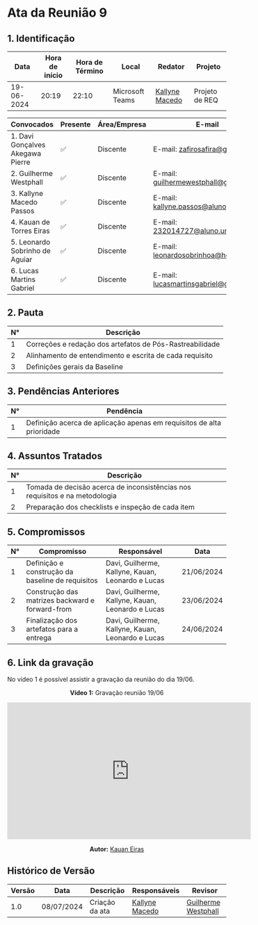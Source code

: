 # **Ata da Reunião 9**

## 1. Identificação

| Data       | Hora de início | Hora de Término | Local           | Redator                                          | Projeto        |
|------------|----------------|-----------------|-----------------|--------------------------------------------------|----------------|
| 19-06-2024 | 20:19          | 22:10           | Microsoft Teams | [Kallyne Macedo](https://github.com/kalipasssos) | Projeto de REQ |

| Convocados                       | Presente | Área/Empresa | E-mail                                                                        |
|----------------------------------|----------|--------------|-------------------------------------------------------------------------------|
| 1. Davi Gonçalves Akegawa Pierre | ✅        | Discente     | E-mail: [zafirosafira@gmail.com](mailto:zafirosafira@gmail.com)               |
| 2. Guilherme Westphall           | ✅        | Discente     | E-mail: [guilhermewestphall@gmail.com](mailto:guilhermewestphall@gmail.com)   |
| 3. Kallyne Macedo Passos         | ✅        | Discente     | E-mail: [kallyne.passos@aluno.unb.br](mailto:kallyne.passos@aluno.unb.br)     |
| 4. Kauan de Torres Eiras         | ✅        | Discente     | E-mail: [232014727@aluno.unb.br](mailto:232014727@aluno.unb.br)               |
| 5. Leonardo Sobrinho de Aguiar   | ✅        | Discente     | E-mail: [leonardosobrinhoa@hotmail.com](mailto:leonardosobrinhoa@hotmail.com) |
| 6. Lucas Martins Gabriel         | ✅        | Discente     | E-mail: [lucasmartinsgabriel@gmail.com](mailto:lucasmartinsgabriel@gmail.com) |

## 2. Pauta

| N° | Descrição                                                |
|----|----------------------------------------------------------|
| 1  | Correções e redação dos artefatos de Pós-Rastreabilidade |
| 2  | Alinhamento de entendimento e escrita de cada requisito  |
| 3  | Definições gerais da Baseline                            |


## 3. Pendências Anteriores

| N° | Pendência                                                             |
|----|-----------------------------------------------------------------------|
| 1  | Definição acerca de aplicação apenas em requisitos de alta prioridade |


## 4. Assuntos Tratados

| N° | Descrição                                                                   |
|----|-----------------------------------------------------------------------------|
| 1  | Tomada de decisão acerca de inconsistências nos requisitos e na metodologia |
| 2  | Preparação dos checklists e inspeção de cada item                           |


## 5. Compromissos

| N° | Compromisso                                      | Responsável                                       | Data       |
|----|--------------------------------------------------|---------------------------------------------------|------------|
| 1  | Definição e construção da baseline de requisitos | Davi, Guilherme, Kallyne, Kauan, Leonardo e Lucas | 21/06/2024 |
| 2  | Construção das matrizes backward e forward-from  | Davi, Guilherme, Kallyne, Kauan, Leonardo e Lucas | 23/06/2024 |
| 3  | Finalização dos artefatos para a entrega         | Davi, Guilherme, Kallyne, Kauan, Leonardo e Lucas | 24/06/2024 |


## 6. Link da gravação

No vídeo 1 é possível assistir a gravação da reunião do dia 19/06.

<center>

**Vídeo 1:** Gravação reunião 19/06

<iframe width="560" height="315" src="https://www.youtube.com/embed/rbio2YbgKwU?si=jELi5Hjty2dLI5DC" title="YouTube video player" frameborder="0" allow="accelerometer; autoplay; clipboard-write; encrypted-media; gyroscope; picture-in-picture; web-share" referrerpolicy="strict-origin-when-cross-origin" allowfullscreen></iframe>

**Autor:** [Kauan Eiras](https://github.com/kauaneiras)

</center>

## Histórico de Versão

| Versão | Data       | Descrição      | Responsáveis                                     | Revisor                                         |
|--------|------------|----------------|--------------------------------------------------|-------------------------------------------------|
| 1.0    | 08/07/2024 | Criação da ata | [Kallyne Macedo](https://github.com/kalipasssos) | [Guilherme Westphall](https://github.com/west7) |